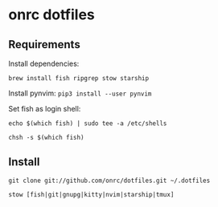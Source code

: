 # onrc dotfiles

## Requirements

Install dependencies:

`brew install fish ripgrep stow starship`

Install pynvim:
`pip3 install --user pynvim`

Set fish as login shell:

`echo $(which fish) | sudo tee -a /etc/shells`

`chsh -s $(which fish)`

## Install
`git clone git://github.com/onrc/dotfiles.git ~/.dotfiles`

`stow [fish|git|gnupg|kitty|nvim|starship|tmux]`
